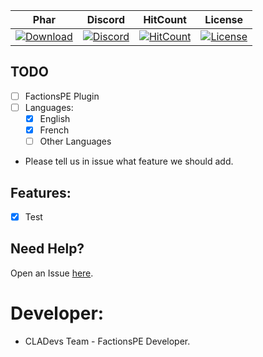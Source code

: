 | Phar | Discord | HitCount | License |
| :---: | :---: | :---: | :---: |
 [![Download](https://img.shields.io/badge/download-latest-blue.svg)](https://poggit.pmmp.io/ci/CLADevs/FactionsPE/~) | [![Discord](https://camo.githubusercontent.com/455152269a0ed38255ed15e375084d4dd08e0c98/68747470733a2f2f696d672e736869656c64732e696f2f62616467652f636861742d6f6e253230646973636f72642d3732383944412e737667)](https://discord.gg/V5CYfWd) | [![HitCount](http://hits.dwyl.io/CLADevs/FactionsPE.svg)](http://hits.dwyl.io/CLADevs/FactionsPE) | [![License](https://img.shields.io/github/license/CLADevs/FactionsPE.svg?label=License)](LICENSE)
 
## TODO

- [ ] FactionsPE Plugin
- [ ] Languages:
  - [x] English
  - [x] French
  - [ ] Other Languages

* Please tell us in issue what feature we should add.

## Features:

- [x] Test

 ## Need Help?
 
  Open an Issue [here](https://github.com/CLADevs/FactionsPE/issues/new).
  
 # Developer:
 
 * CLADevs Team - FactionsPE Developer.
